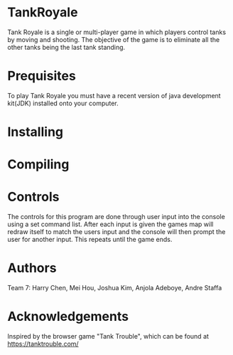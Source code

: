 # TankRoyale
Tank Royale is a single or multi-player game in which players control tanks by moving and shooting. The objective of the game is to eliminate all the other tanks being the last tank standing. 
# Prequisites
To play Tank Royale you must have a recent version of java development kit(JDK) installed onto your computer. 
# Installing

# Compiling

# Controls
The controls for this program are done through user input into the console using a set command list. After each input is given the games map will redraw itself to match the users input and the console will then prompt the user for another input. This repeats until the game ends.
# Authors
Team 7: Harry Chen, Mei Hou, Joshua Kim, Anjola Adeboye, Andre Staffa
# Acknowledgements
Inspired by the browser game "Tank Trouble", which can be found at https://tanktrouble.com/

